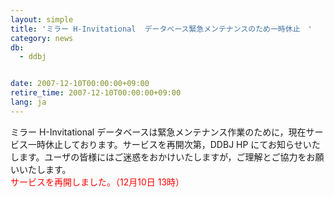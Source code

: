 ```yaml
---
layout: simple
title: 'ミラー H-Invitational  データベース緊急メンテナンスのため一時休止　'
category: news
db:
  - ddbj


date: 2007-12-10T00:00:00+09:00
retire_time: 2007-12-10T00:00:00+09:00
lang: ja
---
```


ミラー H-Invitational データベースは緊急メンテナンス作業のために，現在サービス一時休止しております。サービスを再開次第，DDBJ HP にてお知らせいたします。ユーザの皆様にはご迷惑をおかけいたしますが，ご理解とご協力をお願いいたします。<br>
<font color="#ff0000">サービスを再開しました。（12月10日 13時）</font>
